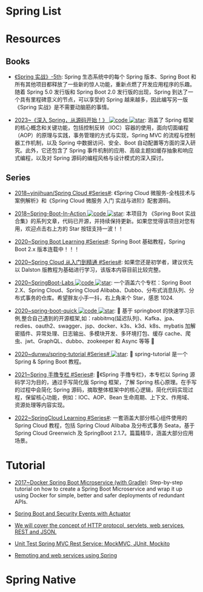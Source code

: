# Spring List

# Resources

## Books

- [《Spring 实战》-5th](https://github.com/PotoYang/spring-in-action-v5-translate): Spring 生态系统中的每个 Spring 版本、Spring Boot 和所有其他项目都释放了一些新的惊人功能，重新点燃了开发应用程序的乐趣。随着 Spring 5.0 发行版和 Spring Boot 2.0 发行版的出现，Spring 到达了一个具有里程碑意义的节点，可以享受的 Spring 越来越多，因此编写另一版 《Spring 实战》是不需要动脑筋的事情。

- [2023~《深入 Spring，从源码开始！》 ![code](https://ng-tech.icu/assets/code.svg) ![star](https://img.shields.io/github/stars/xuchengsheng/spring-reading)](https://github.com/xuchengsheng/spring-reading): 涵盖了 Spring 框架的核心概念和关键功能，包括控制反转（IOC）容器的使用，面向切面编程（AOP）的原理与实践，事务管理的方式与实现，Spring MVC 的流程与控制器工作机制，以及 Spring 中数据访问、安全、Boot 自动配置等方面的深入研究。此外，它还包含了 Spring 事件机制的应用、高级主题如缓存抽象和响应式编程，以及对 Spring 源码的编程风格与设计模式的深入探讨。

## Series

- [2018~yinjihuan/Spring Cloud #Series#](https://github.com/yinjihuan/spring-cloud): 《Spring Cloud 微服务-全栈技术与案例解析》和《Spring Cloud 微服务 入门 实战与进阶》配套源码。

- [2018~Spring-Boot-In-Action ![code](https://ng-tech.icu/assets/code.svg) ![star](https://img.shields.io/github/stars/hansonwang99/Spring-Boot-In-Action)](https://github.com/hansonwang99/Spring-Boot-In-Action): 本项目为 《Spring Boot 实战合集》的系列文章，代码已开源，并持续保持更新。如果您觉得该项目对您有用，欢迎点击右上方的 Star 按钮支持一波！！

- [2020~Spring Boot Learning #Series#](https://github.com/dyc87112/SpringBoot-Learning): Spring Boot 基础教程，Spring Boot 2.x 版本连载中！！！

- [2020~Spring Cloud 从入门到精通 #Series#](https://blog.didispace.com/spring-cloud-learning/): 如果您还是初学者，建议优先以 Dalston 版教程为基础进行学习，该版本内容目前比较完整。

- [2020~SpringBoot-Labs ![code](https://ng-tech.icu/assets/code.svg) ![star](https://img.shields.io/github/stars/YunaiV/SpringBoot-Labs)](https://github.com/YunaiV/SpringBoot-Labs): 一个涵盖六个专栏：Spring Boot 2.X、Spring Cloud、Spring Cloud Alibaba、Dubbo、分布式消息队列、分布式事务的仓库。希望胖友小手一抖，右上角来个 Star，感恩 1024.

- [2020~spring-boot-quick ![code](https://ng-tech.icu/assets/code.svg) ![star](https://img.shields.io/github/stars/vector4wang/spring-boot-quick)](https://github.com/vector4wang/spring-boot-quick): 🌿 基于 springboot 的快速学习示例,整合自己遇到的开源框架,如：rabbitmq(延迟队列)、Kafka、jpa、redies、oauth2、swagger、jsp、docker、k3s、k3d、k8s、mybatis 加解密插件、异常处理、日志输出、多模块开发、多环境打包、缓存 cache、爬虫、jwt、GraphQL、dubbo、zookeeper 和 Async 等等 📌

- [2020~dunwu/spring-tutorial #Series# ![star](https://img.shields.io/github/stars/dunwu/spring-tutorial)](https://github.com/dunwu/spring-tutorial): 🍃 spring-tutorial 是一个 Spring & Spring Boot 教程。

- [2021~Spring 手撸专栏 #Series#](https://github.com/fuzhengwei/small-spring): 🌱《Spring 手撸专栏》，本专栏以 Spring 源码学习为目的，通过手写简化版 Spring 框架，了解 Spring 核心原理。在手写的过程中会简化 Spring 源码，摘取整体框架中的核心逻辑，简化代码实现过程，保留核心功能，例如：IOC、AOP、Bean 生命周期、上下文、作用域、资源处理等内容实现。

- [2022~SpringCloud Learning #Series#](https://github.com/macrozheng/springcloud-learning): 一套涵盖大部分核心组件使用的 Spring Cloud 教程，包括 Spring Cloud Alibaba 及分布式事务 Seata，基于 Spring Cloud Greenwich 及 SpringBoot 2.1.7。篇篇精华，涵盖大部分应用场景。

# Tutorial

- [2017~Docker Spring Boot Microservice (with Gradle)](https://parg.co/bhg): Step-by-step tutorial on how to create a Spring Boot Microservice and wrap it up using Docker for simple, better and safer deployments of redundant APIs.

- [Spring Boot and Security Events with Actuator](http://blog.codeleak.pl/2017/03/spring-boot-and-security-events-with-actuator.html)

- [We will cover the concept of HTTP protocol, servlets, web services, REST and JSON.](https://howtotrainyourjava.com/2017/03/09/spring-web-basics/)

- [Unit Test Spring MVC Rest Service: MockMVC, JUnit, Mockito](http://memorynotfound.com/unit-test-spring-mvc-rest-service-junit-mockito/)

- [Remoting and web services using Spring](http://docs.spring.io/spring/docs/current/spring-framework-reference/html/remoting.html)

# Spring Native
